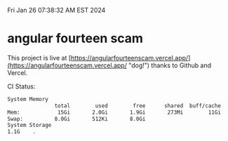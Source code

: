 Fri Jan 26 07:38:32 AM EST 2024

# angular fourteen scam


This project is live at [https://angularfourteenscam.vercel.app/](https://angularfourteenscam.vercel.app/ "dog!") thanks to Github and Vercel.

CI Status: 

```bash
System Memory
               total        used        free      shared  buff/cache   available
Mem:            15Gi       2.0Gi       1.9Gi       273Mi        11Gi        13Gi
Swap:          8.0Gi       512Ki       8.0Gi
System Storage
1.1G	.
